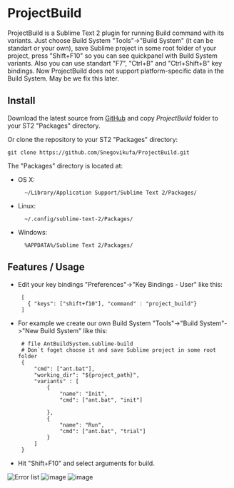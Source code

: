 ProjectBuild
============

ProjectBuild is a Sublime Text 2 plugin for running Build command with its variants.
Just choose Build System "Tools"->"Build System" (it can be standart or your own), 
save Sublime project in some root folder of your project, press "Shift+F10" so you can see 
quickpanel with Build System variants. Also you can use standart "F7", "Ctrl+B" and "Ctrl+Shift+B"
key bindings.
Now ProjectBuild does not support platform-specific data in the Build System. May be we fix this later.


Install
-------

Download the latest source from [GitHub](https://github.com/Snegovikufa/ProjectBuild) and copy *ProjectBuild* folder to your ST2 "Packages" directory.

Or clone the repository to your ST2 "Packages" directory:

    git clone https://github.com/Snegovikufa/ProjectBuild.git


The "Packages" directory is located at:

* OS X:

        ~/Library/Application Support/Sublime Text 2/Packages/

* Linux:

        ~/.config/sublime-text-2/Packages/

* Windows:

        %APPDATA%/Sublime Text 2/Packages/

Features / Usage
----------------

 * Edit your key bindings "Preferences"->"Key Bindings - User" like this:

        [
          { "keys": ["shift+f10"], "command" : "project_build"}
        ]

 * For example we create our own Build System "Tools"->"Build System"->"New Build System" like this:

        # file AntBuildSystem.sublime-build
        # Don`t foget choose it and save Sublime project in some root folder
        {
            "cmd": ["ant.bat"],
            "working_dir": "${project_path}",
            "variants" : [ 
                {
                    "name": "Init",
                    "cmd": ["ant.bat", "init"]
                    
                },
                {
                    "name": "Run",
                    "cmd": ["ant.bat", "trial"]
                }
            ]
        }

 * Hit "Shift+F10" and select arguments for build.

![Error list](http://img844.imageshack.us/img844/7721/201208031142312960x1050.png)
![image](https://raw.github.com/BorisPlus/ProjectBuild/master/ProjectBuild.png)
![image](https://raw.github.com/BorisPlus/ProjectBuild/master/ProjectBuild%20with%20comment.png)
